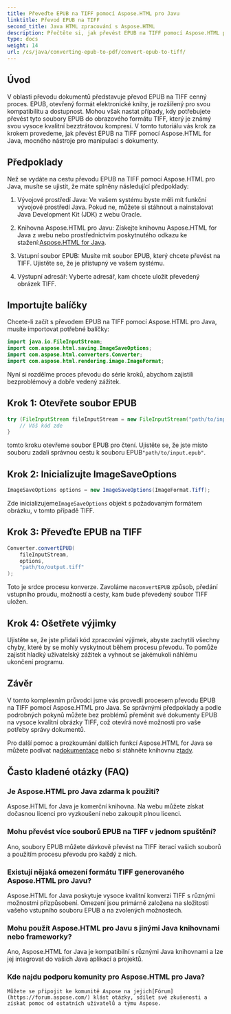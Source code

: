 ```yaml
---
title: Převeďte EPUB na TIFF pomocí Aspose.HTML pro Javu
linktitle: Převod EPUB na TIFF
second_title: Java HTML zpracování s Aspose.HTML
description: Přečtěte si, jak převést EPUB na TIFF pomocí Aspose.HTML pro Java. Postupujte podle našeho podrobného průvodce pro vysoce kvalitní převod dokumentů.
type: docs
weight: 14
url: /cs/java/converting-epub-to-pdf/convert-epub-to-tiff/
---
```


## Úvod

V oblasti převodu dokumentů představuje převod EPUB na TIFF cenný proces. EPUB, otevřený formát elektronické knihy, je rozšířený pro svou kompatibilitu a dostupnost. Mohou však nastat případy, kdy potřebujete převést tyto soubory EPUB do obrazového formátu TIFF, který je známý svou vysoce kvalitní bezztrátovou kompresí. V tomto tutoriálu vás krok za krokem provedeme, jak převést EPUB na TIFF pomocí Aspose.HTML for Java, mocného nástroje pro manipulaci s dokumenty.

## Předpoklady

Než se vydáte na cestu převodu EPUB na TIFF pomocí Aspose.HTML pro Java, musíte se ujistit, že máte splněny následující předpoklady:

1. Vývojové prostředí Java: Ve vašem systému byste měli mít funkční vývojové prostředí Java. Pokud ne, můžete si stáhnout a nainstalovat Java Development Kit (JDK) z webu Oracle.

2.  Knihovna Aspose.HTML pro Javu: Získejte knihovnu Aspose.HTML for Java z webu nebo prostřednictvím poskytnutého odkazu ke stažení:[Aspose.HTML for Java](https://releases.aspose.com/html/java/).

3. Vstupní soubor EPUB: Musíte mít soubor EPUB, který chcete převést na TIFF. Ujistěte se, že je přístupný ve vašem systému.

4. Výstupní adresář: Vyberte adresář, kam chcete uložit převedený obrázek TIFF.

## Importujte balíčky

Chcete-li začít s převodem EPUB na TIFF pomocí Aspose.HTML pro Java, musíte importovat potřebné balíčky:

```java
import java.io.FileInputStream;
import com.aspose.html.saving.ImageSaveOptions;
import com.aspose.html.converters.Converter;
import com.aspose.html.rendering.image.ImageFormat;
```

Nyní si rozdělme proces převodu do série kroků, abychom zajistili bezproblémový a dobře vedený zážitek.


## Krok 1: Otevřete soubor EPUB

```java
try (FileInputStream fileInputStream = new FileInputStream("path/to/input.epub")) {
    // Váš kód zde
}
```

 tomto kroku otevřeme soubor EPUB pro čtení. Ujistěte se, že jste místo souboru zadali správnou cestu k souboru EPUB`"path/to/input.epub"`.

## Krok 2: Inicializujte ImageSaveOptions

```java
ImageSaveOptions options = new ImageSaveOptions(ImageFormat.Tiff);
```

 Zde inicializujeme`ImageSaveOptions` objekt s požadovaným formátem obrázku, v tomto případě TIFF.

## Krok 3: Převeďte EPUB na TIFF

```java
Converter.convertEPUB(
    fileInputStream,
    options,
    "path/to/output.tiff"
);
```

 Toto je srdce procesu konverze. Zavoláme na`convertEPUB` způsob, předání vstupního proudu, možností a cesty, kam bude převedený soubor TIFF uložen.

## Krok 4: Ošetřete výjimky

Ujistěte se, že jste přidali kód zpracování výjimek, abyste zachytili všechny chyby, které by se mohly vyskytnout během procesu převodu. To pomůže zajistit hladký uživatelský zážitek a vyhnout se jakémukoli náhlému ukončení programu.

## Závěr

V tomto komplexním průvodci jsme vás provedli procesem převodu EPUB na TIFF pomocí Aspose.HTML pro Java. Se správnými předpoklady a podle podrobných pokynů můžete bez problémů přeměnit své dokumenty EPUB na vysoce kvalitní obrázky TIFF, což otevírá nové možnosti pro vaše potřeby správy dokumentů.

Pro další pomoc a prozkoumání dalších funkcí Aspose.HTML for Java se můžete podívat na[dokumentace](https://reference.aspose.com/html/java/) nebo si stáhněte knihovnu z[tady](https://releases.aspose.com/html/java/).

## Často kladené otázky (FAQ)

### Je Aspose.HTML pro Java zdarma k použití?
   Aspose.HTML for Java je komerční knihovna. Na webu můžete získat dočasnou licenci pro vyzkoušení nebo zakoupit plnou licenci.

### Mohu převést více souborů EPUB na TIFF v jednom spuštění?
   Ano, soubory EPUB můžete dávkově převést na TIFF iterací vašich souborů a použitím procesu převodu pro každý z nich.

### Existují nějaká omezení formátu TIFF generovaného Aspose.HTML pro Javu?
   Aspose.HTML for Java poskytuje vysoce kvalitní konverzi TIFF s různými možnostmi přizpůsobení. Omezení jsou primárně založena na složitosti vašeho vstupního souboru EPUB a na zvolených možnostech.

### Mohu použít Aspose.HTML pro Javu s jinými Java knihovnami nebo frameworky?
   Ano, Aspose.HTML for Java je kompatibilní s různými Java knihovnami a lze jej integrovat do vašich Java aplikací a projektů.

### Kde najdu podporu komunity pro Aspose.HTML pro Java?
    Můžete se připojit ke komunitě Aspose na jejich[Fórum](https://forum.aspose.com/) klást otázky, sdílet své zkušenosti a získat pomoc od ostatních uživatelů a týmu Aspose.
